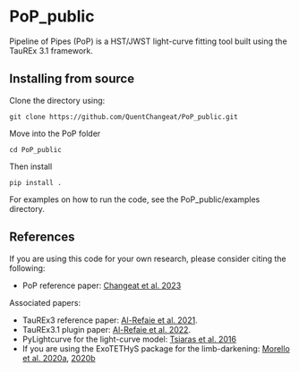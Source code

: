 # PoP_public

Pipeline of Pipes (PoP) is a HST/JWST light-curve fitting tool built using the TauREx 3.1 framework.

## Installing from source


Clone the directory using:

```
git clone https://github.com/QuentChangeat/PoP_public.git 
```

Move into the PoP folder

```
cd PoP_public
```

Then install

```
pip install .
```

For examples on how to run the code, see the PoP_public/examples directory.

## References

If you are using this code for your own research, please consider citing the following:
- PoP reference paper: [Changeat et al. 2023](TBD)

Associated papers:
- TauREx3 reference paper: [Al-Refaie et al. 2021](https://arxiv.org/abs/1912.07759).
- TauREx3.1 plugin paper: [Al-Refaie et al. 2022](https://arxiv.org/abs/2110.01271).
- PyLightcurve for the light-curve model: [Tsiaras et al. 2016](https://ui.adsabs.harvard.edu/abs/2016ascl.soft12018T/abstract)
- If you are using the ExoTETHyS package for the limb-darkening: [Morello et al. 2020a](https://arxiv.org/abs/1908.09599), [2020b](https://joss.theoj.org/papers/10.21105/joss.01834)
